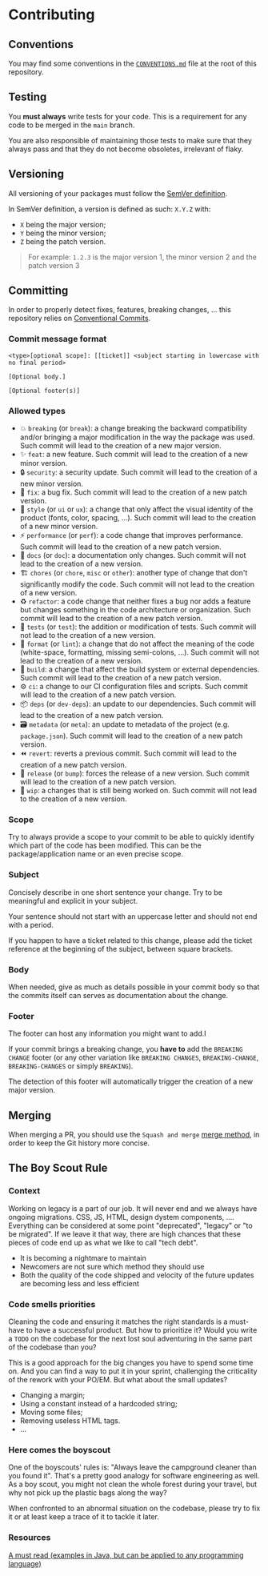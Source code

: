 # Contributing

## Conventions

You may find some conventions in the [`CONVENTIONS.md`](./docs/CONVENTIONS.md) file
at the root of this repository.

## Testing

You **must always** write tests for your code. This is a requirement for any
code to be merged in the `main` branch.

You are also responsible of maintaining those tests to make sure that they
always pass and that they do not become obsoletes, irrelevant of flaky.

## Versioning

All versioning of your packages must follow the
[SemVer definition](https://semver.org/).

In SemVer definition, a version is defined as such: `X.Y.Z` with:

- `X` being the major version;
- `Y` being the minor version;
- `Z` being the patch version.

> For example: `1.2.3` is the major version 1, the minor version 2 and the patch
> version 3

## Committing

In order to properly detect fixes, features, breaking changes, ... this
repository relies on
[Conventional Commits](https://www.conventionalcommits.org/).

### Commit message format

```text
<type>[optional scope]: [[ticket]] <subject starting in lowercase with no final period>

[Optional body.]

[Optional footer(s)]
```

### Allowed types

- 💥 `breaking` (or `break`): a change breaking the backward compatibility and/or
  bringing a major modification in the way the package was used.
  Such commit will lead to the creation of a new major version.
- ✨ `feat`: a new feature.
  Such commit will lead to the creation of a new minor version.
- 🔒️ `security`: a security update.
  Such commit will lead to the creation of a new minor version.
- 🐛 `fix`: a bug fix.
  Such commit will lead to the creation of a new patch version.
- 💄 `style` (or `ui` or `ux`): a change that only affect the visual identity of
  the product (fonts, color, spacing, ...).
  Such commit will lead to the creation of a new minor version.
- ⚡️ `performance` (or `perf`): a code change that improves performance.
  Such commit will lead to the creation of a new patch version.
- 📝 `docs` (or `doc`): a documentation only changes.
  Such commit will not lead to the creation of a new version.
- 🏗 `chores` (or `chore`, `misc` or `other`): another type of change that don't
  significantly modify the code.
  Such commit will not lead to the creation of a new version.
- ♻️ `refactor`: a code change that neither fixes a bug nor adds a feature but
  changes something in the code architecture or organization.
  Such commit will lead to the creation of a new patch version.
- 🚦 `tests` (or `test`): the addition or modification of tests.
  Such commit will not lead to the creation of a new version.
- 🎨 `format` (or `lint`): a change that do not affect the meaning of the code
  (white-space, formatting, missing semi-colons, ...).
  Such commit will not lead to the creation of a new version.
- 👷 `build`: a change that affect the build system or external dependencies.
  Such commit will lead to the creation of a new patch version.
- ⚙️ `ci`: a change to our CI configuration files and scripts.
  Such commit will lead to the creation of a new patch version.
- 📦 `deps` (or `dev-deps`): an update to our dependencies.
  Such commit will lead to the creation of a new patch version.
- 🗃️ `metadata` (or `meta`): an update to metadata of the project (e.g.
  `package.json`).
  Such commit will lead to the creation of a new patch version.
- ⏪️ `revert`: reverts a previous commit.
  Such commit will lead to the creation of a new patch version.
- 🔖 `release` (or `bump`): forces the release of a new version.
  Such commit will lead to the creation of a new patch version.
- 🚧 `wip`: a changes that is still being worked on.
  Such commit will not lead to the creation of a new version.

### Scope

Try to always provide a scope to your commit to be able to quickly identify which
part of the code has been modified.
This can be the package/application name or an even precise scope.

### Subject

Concisely describe in one short sentence your change.
Try to be meaningful and explicit in your subject.

Your sentence should not start with an uppercase letter and should not end with
a period.

If you happen to have a ticket related to this change, please add the ticket
reference at the beginning of the subject, between square brackets.

### Body

When needed, give as much as details possible in your commit body so that the
commits itself can serves as documentation about the change.

### Footer

The footer can host any information you might want to add.I

If your commit brings a breaking change, you **have to** add the
`BREAKING CHANGE` footer (or any other variation like `BREAKING CHANGES`,
`BREAKING-CHANGE`, `BREAKING-CHANGES` or simply `BREAKING`).

The detection of this footer will automatically trigger the creation of a new
major version.

## Merging

When merging a PR, you should use the `Squash and merge`
[merge method](https://docs.github.com/en/repositories/configuring-branches-and-merges-in-your-repository/configuring-pull-request-merges/about-merge-methods-on-github),
in order to keep the Git history more concise.

## The Boy Scout Rule

### Context

Working on legacy is a part of our job. It will never end and we always have
ongoing migrations. CSS, JS, HTML, design dystem components, .... Everything
can be considered at some point "deprecated", "legacy" or "to be migrated". If
we leave it that way, there are high chances that these pieces of code end up as
what we like to call "tech debt".

- It is becoming a nightmare to maintain
- Newcomers are not sure which method they should use
- Both the quality of the code shipped and velocity of the future updates are
  becoming less and less efficient

### Code smells priorities

Cleaning the code and ensuring it matches the right standards is a must-have to
have a successful product. But how to prioritize it? Would you write a `TODO` on
the codebase for the next lost soul adventuring in the same part of the codebase
than you?

This is a good approach for the big changes you have to spend some time on. And
you can find a way to put it in your sprint, challenging the criticality of the
rework with your PO/EM. But what about the small updates?

- Changing a margin;
- Using a constant instead of a hardcoded string;
- Moving some files;
- Removing useless HTML tags.
- ...

### Here comes the boyscout

One of the boyscouts' rules is: "Always leave the campground cleaner than you
found it". That's a pretty good analogy for software engineering as well. As a
boy scout, you might not clean the whole forest during your travel, but why not
pick up the plastic bags along the way?

When confronted to an abnormal situation on the codebase, please try to fix it
or at least keep a trace of it to tackle it later.

### Resources

[A must read (examples in Java, but can be applied to any programming language)](https://www.oreilly.com/library/view/clean-code-a/9780136083238/)
